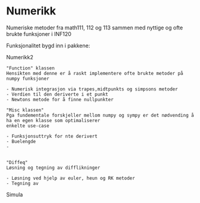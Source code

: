 # Numerikk
Numeriske metoder fra math111, 112 og 113 sammen med nyttige og ofte brukte funksjoner i INF120

Funksjonalitet bygd inn i pakkene:

Numerikk2

    "Function" klassen
    Hensikten med denne er å raskt implementere ofte brukte metoder på numpy funksjoner
    
    - Numerisk integrasjon via trapes,midtpunkts og simpsons metoder
    - Verdien til den deriverte i et punkt
    - Newtons metode for å finne nullpunkter
    
    "Misc klassen"
    Pga fundementale forskjeller mellom numpy og sympy er det nødvending å ha en egen klasse som optimaliserer
    enkelte use-case
    
    - Funksjonsuttryk for nte derivert
    - Buelengde
    - 


    "Diffeq"
    Løsning og tegning av difflikninger
    
    - Løsning ved hjelp av euler, heun og RK metoder
    - Tegning av 


    
Simula

